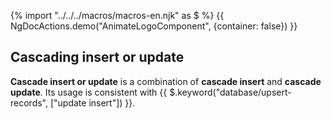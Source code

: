 {% import "../../../macros/macros-en.njk" as $ %}
{{ NgDocActions.demo("AnimateLogoComponent", {container: false}) }}

## Cascading insert or update

**Cascade insert or update** is a combination of **cascade insert** and **cascade update**. Its usage is consistent with {{ $.keyword("database/upsert-records", ["update insert"]) }}.